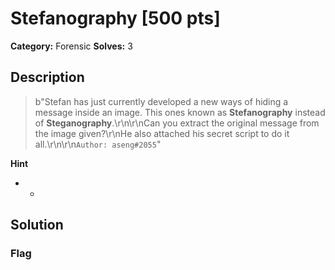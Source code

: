 # Stefanography [500 pts]

**Category:** Forensic
**Solves:** 3

## Description
>b"Stefan has just currently developed a new ways of hiding a message inside an image. This ones known as **Stefanography** instead of **Steganography**.\r\n\r\nCan you extract the original message from the image given?\r\nHe also attached his secret script to do it all.\r\n\r\n`Author: aseng#2055`"

**Hint**
* -

## Solution

### Flag

